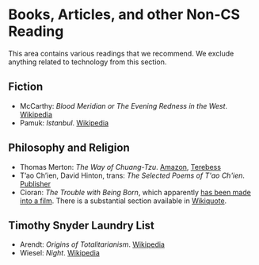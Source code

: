 # Books, Articles, and other Non-CS Reading

This area contains various readings that we recommend.
We exclude anything related to technology from this section.

## Fiction

- McCarthy: _Blood Meridian or The Evening Redness in the West_. [Wikipedia](https://en.wikipedia.org/wiki/Blood_Meridian) 
- Pamuk: _Istanbul_. [Wikipedia](https://en.wikipedia.org/wiki/Istanbul:_Memories_and_the_City)

## Philosophy and Religion

- Thomas Merton: _The Way of Chuang-Tzu_. [Amazon](https://smile.amazon.com/Way-Chuang-Tzu-Second/dp/0811218511), [Terebess](https://terebess.hu/zen/mesterek/MertonChuangTzu.pdf)
- T’ao Ch’ien, David Hinton, trans: _The Selected Poems of T'ao Ch'ien_.
[Publisher](https://www.coppercanyonpress.org/books/the-selected-poems-of-tao-chien-by-tao-chien-tr-david-hinton/)
- Cioran: _The Trouble with Being Born_, which apparently [has been made into a film](https://cineuropa.org/en/newsdetail/386119/). There is a substantial section available in [Wikiquote](https://en.m.wikiquote.org/wiki/Emil_Cioran).

## Timothy Snyder Laundry List

- Arendt: _Origins of Totalitarianism_. [Wikipedia](https://en.wikipedia.org/wiki/The_Origins_of_Totalitarianism)
- Wiesel: _Night_. [Wikipedia](https://en.wikipedia.org/wiki/Night_(book))
